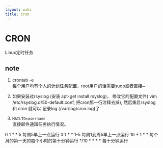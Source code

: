 ```yaml
---
layout: wiki
title: cron
---
```


# CRON
Linux定时任务

## note
1. crontab -e  
每个用户均有个人的计划任务配置，root用户的话需要sudo或者直接~

2. 如果安装过rsyslog (安装 apt-get install rsyslog)，
修改它的配置文件( vim /etc/rsyslog.d/50-default.conf, 把cron那一行注释去掉), 然后重启rsyslog 和 cron 就可以
记录log (/var/log/cron.log)了

3. `MAILTO=username`  
直接邮件通知任务执行情况。

0    1   *  *   5     每周5早上一点运行
0    1   *  *   1-5  每周1到周5早上一点运行
10  *    1  *  *      每个月的第一天的每个小时的第十分钟运行
*/10  *  *  *  *     每十分钟运行

